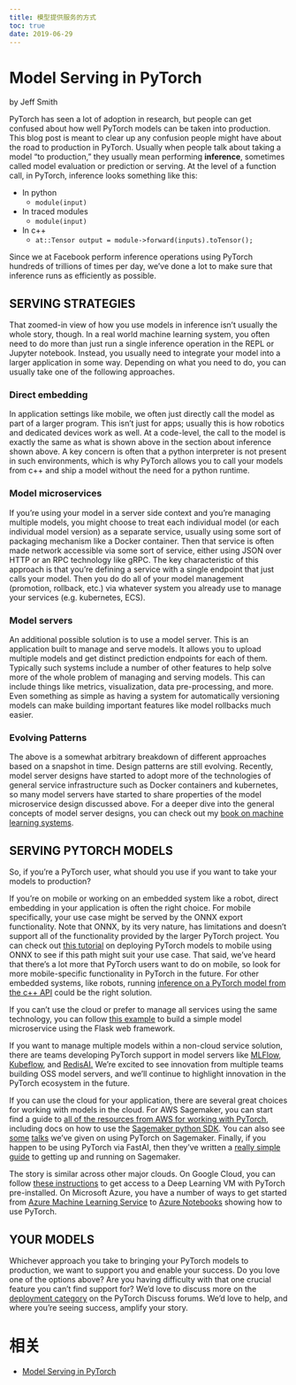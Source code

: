 ```yaml
---
title: 模型提供服务的方式
toc: true
date: 2019-06-29
---
```

# Model Serving in PyTorch


by Jeff Smith

PyTorch has seen a lot of adoption in research, but people can get confused about how well PyTorch models can be taken into production. This blog post is meant to clear up any confusion people might have about the road to production in PyTorch. Usually when people talk about taking a model “to production,” they usually mean performing **inference**, sometimes called model evaluation or prediction or serving. At the level of a function call, in PyTorch, inference looks something like this:

- In python
  - `module(input)`
- In traced modules
  - `module(input)`
- In c++
  - `at::Tensor output = module->forward(inputs).toTensor();`

Since we at Facebook perform inference operations using PyTorch hundreds of trillions of times per day, we’ve done a lot to make sure that inference runs as efficiently as possible.

## SERVING STRATEGIES

That zoomed-in view of how you use models in inference isn’t usually the whole story, though. In a real world machine learning system, you often need to do more than just run a single inference operation in the REPL or Jupyter notebook. Instead, you usually need to integrate your model into a larger application in some way. Depending on what you need to do, you can usually take one of the following approaches.

### Direct embedding

In application settings like mobile, we often just directly call the model as part of a larger program. This isn’t just for apps; usually this is how robotics and dedicated devices work as well. At a code-level, the call to the model is exactly the same as what is shown above in the section about inference shown above. A key concern is often that a python interpreter is not present in such environments, which is why PyTorch allows you to call your models from c++ and ship a model without the need for a python runtime.

### Model microservices

If you’re using your model in a server side context and you’re managing multiple models, you might choose to treat each individual model (or each individual model version) as a separate service, usually using some sort of packaging mechanism like a Docker container. Then that service is often made network accessible via some sort of service, either using JSON over HTTP or an RPC technology like gRPC. The key characteristic of this approach is that you’re defining a service with a single endpoint that just calls your model. Then you do do all of your model management (promotion, rollback, etc.) via whatever system you already use to manage your services (e.g. kubernetes, ECS).

### Model servers

An additional possible solution is to use a model server. This is an application built to manage and serve models. It allows you to upload multiple models and get distinct prediction endpoints for each of them. Typically such systems include a number of other features to help solve more of the whole problem of managing and serving models. This can include things like metrics, visualization, data pre-processing, and more. Even something as simple as having a system for automatically versioning models can make building important features like model rollbacks much easier.

### Evolving Patterns

The above is a somewhat arbitrary breakdown of different approaches based on a snapshot in time. Design patterns are still evolving. Recently, model server designs have started to adopt more of the technologies of general service infrastructure such as Docker containers and kubernetes, so many model servers have started to share properties of the model microservice design discussed above. For a deeper dive into the general concepts of model server designs, you can check out my [book on machine learning systems](https://www.manning.com/books/machine-learning-systems).

## SERVING PYTORCH MODELS

So, if you’re a PyTorch user, what should you use if you want to take your models to production?

If you’re on mobile or working on an embedded system like a robot, direct embedding in your application is often the right choice. For mobile specifically, your use case might be served by the ONNX export functionality. Note that ONNX, by its very nature, has limitations and doesn’t support all of the functionality provided by the larger PyTorch project. You can check out [this tutorial](https://pytorch.org/tutorials/advanced/super_resolution_with_caffe2.html) on deploying PyTorch models to mobile using ONNX to see if this path might suit your use case. That said, we’ve heard that there’s a lot more that PyTorch users want to do on mobile, so look for more mobile-specific functionality in PyTorch in the future. For other embedded systems, like robots, running [inference on a PyTorch model from the c++ API](https://pytorch.org/tutorials/advanced/cpp_export.html) could be the right solution.

If you can’t use the cloud or prefer to manage all services using the same technology, you can follow [this example](https://medium.com/datadriveninvestor/deploy-your-pytorch-model-to-production-f69460192217) to build a simple model microservice using the Flask web framework.

If you want to manage multiple models within a non-cloud service solution, there are teams developing PyTorch support in model servers like [MLFlow](https://mlflow.org/), [Kubeflow](https://www.kubeflow.org/), and [RedisAI.](https://oss.redislabs.com/redisai/) We’re excited to see innovation from multiple teams building OSS model servers, and we’ll continue to highlight innovation in the PyTorch ecosystem in the future.

If you can use the cloud for your application, there are several great choices for working with models in the cloud. For AWS Sagemaker, you can start find a guide to [all of the resources from AWS for working with PyTorch](https://docs.aws.amazon.com/sagemaker/latest/dg/pytorch.html), including docs on how to use the [Sagemaker python SDK](https://sagemaker.readthedocs.io/en/stable/using_pytorch.html). You can also see [some](https://youtu.be/5h1Ot2dPi2E) [talks](https://youtu.be/qc5ZikKw9_w) we’ve given on using PyTorch on Sagemaker. Finally, if you happen to be using PyTorch via FastAI, then they’ve written a [really simple guide](https://course.fast.ai/deployment_amzn_sagemaker.html) to getting up and running on Sagemaker.

The story is similar across other major clouds. On Google Cloud, you can follow [these instructions](https://cloud.google.com/deep-learning-vm/docs/pytorch_start_instance) to get access to a Deep Learning VM with PyTorch pre-installed. On Microsoft Azure, you have a number of ways to get started from [Azure Machine Learning Service](https://azure.microsoft.com/en-us/services/machine-learning-service/) to [Azure Notebooks](https://notebooks.azure.com/pytorch/projects/tutorials) showing how to use PyTorch.

## YOUR MODELS

Whichever approach you take to bringing your PyTorch models to production, we want to support you and enable your success. Do you love one of the options above? Are you having difficulty with that one crucial feature you can’t find support for? We’d love to discuss more on the [deployment category](https://discuss.pytorch.org/c/deployment) on the PyTorch Discuss forums. We’d love to help, and where you’re seeing success, amplify your story.



# 相关

- [Model Serving in PyTorch](https://pytorch.org/blog/model-serving-in-pyorch/)
